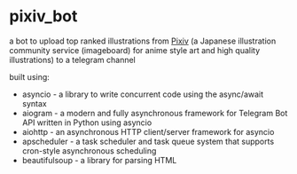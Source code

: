 # pixiv_bot

a bot to upload top ranked illustrations from [Pixiv](https://www.pixiv.net/ranking.php?mode=daily&content=illust) (a Japanese illustration community service (imageboard) for anime style art and high quality illustrations) to a telegram channel

built using:

- asyncio - a library to write concurrent code using the async/await syntax
- aiogram - a modern and fully asynchronous framework for Telegram Bot API written in Python using asyncio
- aiohttp - an asynchronous HTTP client/server framework for asyncio
- apscheduler - a task scheduler and task queue system that supports cron-style asynchronous scheduling
- beautifulsoup - a library for parsing HTML
